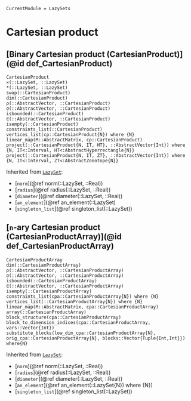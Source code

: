 ```@meta
CurrentModule = LazySets
```

# Cartesian product

## [Binary Cartesian product (CartesianProduct)](@id def_CartesianProduct)

```@docs
CartesianProduct
×(::LazySet, ::LazySet)
*(::LazySet, ::LazySet)
swap(::CartesianProduct)
dim(::CartesianProduct)
ρ(::AbstractVector, ::CartesianProduct)
σ(::AbstractVector, ::CartesianProduct)
isbounded(::CartesianProduct)
∈(::AbstractVector, ::CartesianProduct)
isempty(::CartesianProduct)
constraints_list(::CartesianProduct)
vertices_list(cp::CartesianProduct{N}) where {N}
linear_map(M::AbstractMatrix, cp::CartesianProduct)
project(::CartesianProduct{N, IT, HT}, ::AbstractVector{Int}) where {N, IT<:Interval, HT<:AbstractHyperrectangle{N}}
project(::CartesianProduct{N, IT, ZT}, ::AbstractVector{Int}) where {N, IT<:Interval, ZT<:AbstractZonotope{N}}
```
Inherited from [`LazySet`](@ref):
* [`norm`](@ref norm(::LazySet, ::Real))
* [`radius`](@ref radius(::LazySet, ::Real))
* [`diameter`](@ref diameter(::LazySet, ::Real))
* [`an_element`](@ref an_element(::LazySet)
* [`singleton_list`](@ref singleton_list(::LazySet))

## [``n``-ary Cartesian product (CartesianProductArray)](@id def_CartesianProductArray)

```@docs
CartesianProductArray
dim(::CartesianProductArray)
ρ(::AbstractVector, ::CartesianProductArray)
σ(::AbstractVector, ::CartesianProductArray)
isbounded(::CartesianProductArray)
∈(::AbstractVector, ::CartesianProductArray)
isempty(::CartesianProductArray)
constraints_list(cpa::CartesianProductArray{N}) where {N}
vertices_list(::CartesianProductArray{N}) where {N}
linear_map(M::AbstractMatrix, cpa::CartesianProductArray)
array(::CartesianProductArray)
block_structure(cpa::CartesianProductArray)
block_to_dimension_indices(cpa::CartesianProductArray, vars::Vector{Int})
substitute_blocks(low_dim_cpa::CartesianProductArray{N}, orig_cpa::CartesianProductArray{N}, blocks::Vector{Tuple{Int,Int}}) where{N}
```
Inherited from [`LazySet`](@ref):
* [`norm`](@ref norm(::LazySet, ::Real))
* [`radius`](@ref radius(::LazySet, ::Real))
* [`diameter`](@ref diameter(::LazySet, ::Real))
* [`an_element`](@ref an_element(::LazySet{N}) where {N})
* [`singleton_list`](@ref singleton_list(::LazySet))
